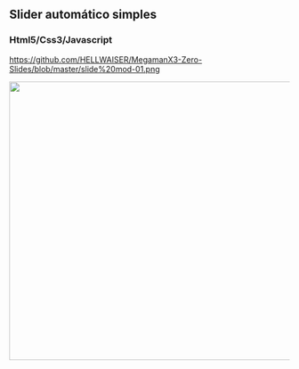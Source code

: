 ## Slider automático simples
### Html5/Css3/Javascript

https://github.com/HELLWAISER/MegamanX3-Zero-Slides/blob/master/slide%20mod-01.png

<div align="center">
    <img src="github.com/HELLWAISER/MegamanX3-Zero-Slides/edit/master/README.md" position="center" width="950px" height="500px"  >
</div>



